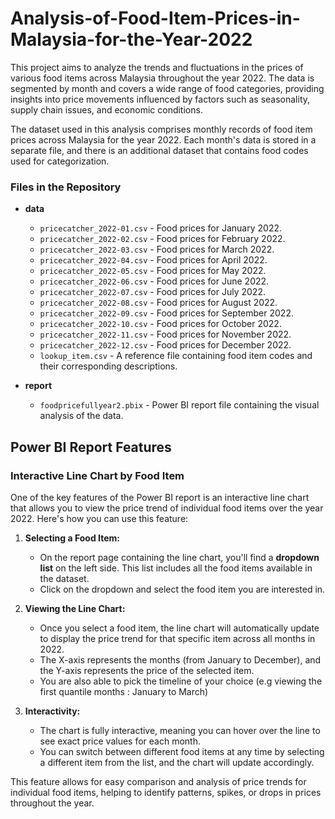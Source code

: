 # Analysis-of-Food-Item-Prices-in-Malaysia-for-the-Year-2022
This project aims to analyze the trends and fluctuations in the prices of various food items across Malaysia throughout the year 2022. The data is segmented by month and covers a wide range of food categories, providing insights into price movements influenced by factors such as seasonality, supply chain issues, and economic conditions. 

The dataset used in this analysis comprises monthly records of food item prices across Malaysia for the year 2022. Each month's data is stored in a separate file, and there is an additional dataset that contains food codes used for categorization.

### Files in the Repository

- **data**
  - `pricecatcher_2022-01.csv` - Food prices for January 2022.
  - `pricecatcher_2022-02.csv` - Food prices for February 2022.
  - `pricecatcher_2022-03.csv` - Food prices for March 2022.
  - `pricecatcher_2022-04.csv` - Food prices for April 2022.
  - `pricecatcher_2022-05.csv` - Food prices for May 2022.
  - `pricecatcher_2022-06.csv` - Food prices for June 2022.
  - `pricecatcher_2022-07.csv` - Food prices for July 2022.
  - `pricecatcher_2022-08.csv` - Food prices for August 2022.
  - `pricecatcher_2022-09.csv` - Food prices for September 2022.
  - `pricecatcher_2022-10.csv` - Food prices for October 2022.
  - `pricecatcher_2022-11.csv` - Food prices for November 2022.
  - `pricecatcher_2022-12.csv` - Food prices for December 2022.
  - `lookup_item.csv` - A reference file containing food item codes and their corresponding descriptions.
 
- **report**
  - `foodpricefullyear2.pbix` - Power BI report file containing the visual analysis of the data.

## Power BI Report Features

### Interactive Line Chart by Food Item

One of the key features of the Power BI report is an interactive line chart that allows you to view the price trend of individual food items over the year 2022. Here's how you can use this feature:

1. **Selecting a Food Item:**
   - On the report page containing the line chart, you'll find a **dropdown list** on the left side. This list includes all the food items available in the dataset.
   - Click on the dropdown and select the food item you are interested in.

2. **Viewing the Line Chart:**
   - Once you select a food item, the line chart will automatically update to display the price trend for that specific item across all months in 2022.
   - The X-axis represents the months (from January to December), and the Y-axis represents the price of the selected item.
   - You are also able to pick the timeline of your choice (e.g viewing the first quantile months : January to March)

3. **Interactivity:**
   - The chart is fully interactive, meaning you can hover over the line to see exact price values for each month.
   - You can switch between different food items at any time by selecting a different item from the list, and the chart will update accordingly.

This feature allows for easy comparison and analysis of price trends for individual food items, helping to identify patterns, spikes, or drops in prices throughout the year.
